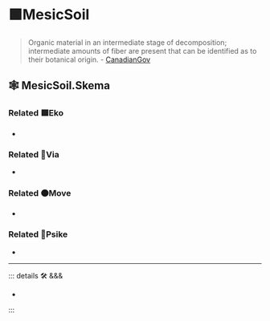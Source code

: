 # 🟩<eko>MesicSoil</eko>

> Organic material in an intermediate stage of decomposition; intermediate amounts of fiber are present that can be identified as to their botanical origin. - [CanadianGov](https://sis.agr.gc.ca/cansis/taxa/cssc3/chpt18.html)

## 🕸 MesicSoil.Skema

### Related 🟩<eko>Eko</eko>

-

### Related 🔻<via>Via</via>

-

### Related 🟠<move>Move</move>

-

### Related 💜<psike>Psike</psike>

-

---

<!-- =================================================== -->
<!-- =================================================== -->
<!-- =================================================== -->
<!-- =================================================== -->
<!-- =================================================== -->
::: details 🛠 <dev>&&&</dev>

-

:::
